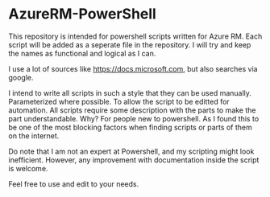 # AzureRM-PowerShell

This repository is intended for powershell scripts written for Azure RM.
Each script will be added as a seperate file in the repository. I will try and keep the names as functional and logical as I can.

I use a lot of sources like https://docs.microsoft.com, but also searches via google.

I intend to write all scripts in such a style that they can be used manually. Parameterized where possible. To allow the script to be editted for automation. All scripts require some description with the parts to make the part understandable. Why? For people new to powershell. As I found this to be one of the most blocking factors when finding scripts or parts of them on the internet.

Do note that I am not an expert at Powershell, and my scripting might look inefficient. However, any improvement with documentation inside the script is welcome.

Feel free to use and edit to your needs.
